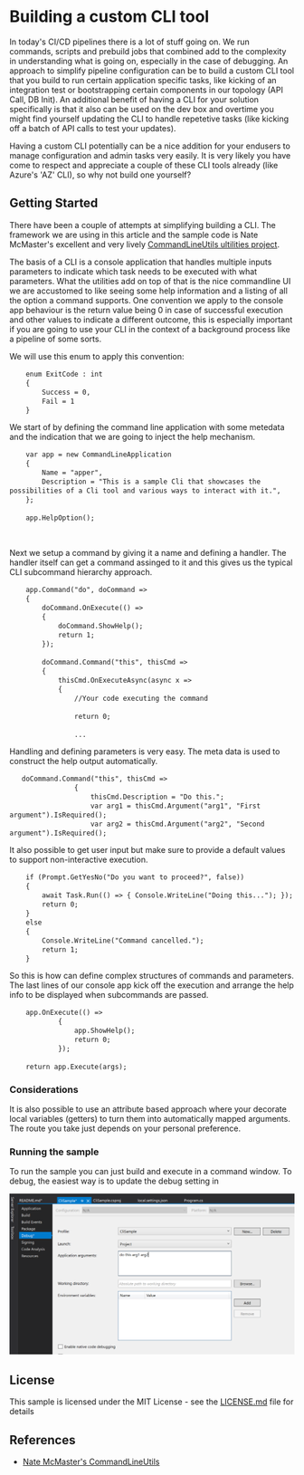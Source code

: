 ﻿# Building a custom CLI tool

In today's CI/CD pipelines there is a lot of stuff going on. We run commands, scripts and prebuild jobs that combined add to the complexity in understanding what is going on, especially in the case of debugging. An approach to simplify pipeline configuration can be to build a custom CLI tool that you build to run certain application specific tasks, like kicking of an integration test or bootstrapping certain components in our topology (API Call, DB Init). An additional benefit of having a CLI for your solution specifically is that it also can be used on the dev box and overtime you might find yourself updating the CLI to handle repetetive tasks (like kicking off a batch of API calls to test your updates). 

Having a custom CLI potentially can be a nice addition for your endusers to manage configuration and admin tasks very easily. It is very likely you have come to respect and appreciate a couple of these CLI tools already (like Azure's 'AZ' CLI), so why not build one yourself? 

## Getting Started

There have been a couple of attempts at simplifying building a CLI. The framework we are using in this article and the sample code is Nate McMaster's excellent and very lively [CommandLineUtils ultilities project](https://github.com/natemcmaster/CommandLineUtils). 

The basis of a CLI is a console application that handles multiple inputs parameters to indicate which task needs to be executed with what parameters. What the utilities add on top of that is the nice commandline UI we are accustomed to like seeing some help information and a listing of all the option a command supports. One convention we apply to the console app behaviour is the return value being 0 in case of successful execution and other values to indicate a different outcome, this is especially important if you are going to use your CLI in the context of a background process like a pipeline of some sorts. 

We will use this enum to apply this convention:
```
    enum ExitCode : int
    {
        Success = 0,
        Fail = 1
    }
 ```
We start of by defining the command line application with some metedata and the indication that we are going to inject the help mechanism.

```
    var app = new CommandLineApplication
    {
        Name = "apper",
        Description = "This is a sample Cli that showcases the possibilities of a Cli tool and various ways to interact with it.",
    };

    app.HelpOption();

    
```

Next we setup a command by giving it a name and defining a handler. The handler itself can get a command assinged to it and this gives us the typical CLI subcommand hierarchy approach.

```
    app.Command("do", doCommand =>
    {
        doCommand.OnExecute(() =>
        {
            doCommand.ShowHelp();
            return 1;
        });

        doCommand.Command("this", thisCmd =>
        {
            thisCmd.OnExecuteAsync(async x =>
            {
                //Your code executing the command
                
                return 0;

                ...
```

Handling and defining parameters is very easy. The meta data is used to construct the help output automatically. 

```
   doCommand.Command("this", thisCmd =>
                {
                    thisCmd.Description = "Do this.";
                    var arg1 = thisCmd.Argument("arg1", "First argument").IsRequired();
                    var arg2 = thisCmd.Argument("arg2", "Second argument").IsRequired();
```

It also possible to get user input but make sure to provide a default values to support non-interactive execution.

```
    if (Prompt.GetYesNo("Do you want to proceed?", false))
    {
        await Task.Run(() => { Console.WriteLine("Doing this..."); });
        return 0;
    }
    else
    {
        Console.WriteLine("Command cancelled.");
        return 1;
    }

```
So this is how can define complex structures of commands and parameters. The last lines of our console app kick off the execution and arrange the help info to be displayed when subcommands are passed.

```
    app.OnExecute(() =>
            {
                app.ShowHelp();
                return 0;
            });

    return app.Execute(args);
```


### Considerations

It is also possible to use an attribute based approach where your decorate local variables (getters) to turn them into automatically mapped arguments. The route you take just depends on your personal preference.

### Running the sample

To run the sample you can just build and execute in a command window. To debug, the easiest way is to update the debug setting in 

![alt text](https://github.com/valeryjacobs/CliSample/blob/master/DebugSetting.PNG "Debug setting to run Cli")

## License

This sample is licensed under the MIT License - see the [LICENSE.md](LICENSE.md) file for details

## References

* [Nate McMaster's CommandLineUtils](https://github.com/natemcmaster/CommandLineUtils)

